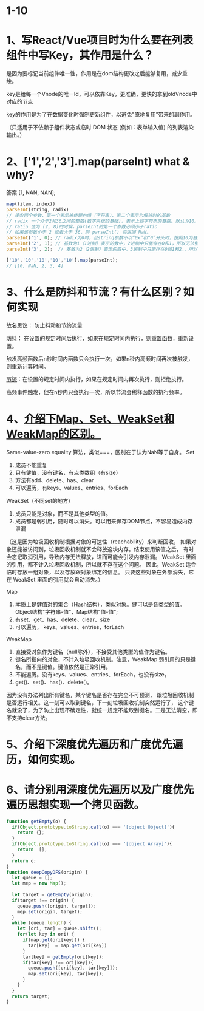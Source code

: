 # 1-10
# 1、写React/Vue项目时为什么要在列表组件中写Key，其作用是什么？
是因为要标记当前组件唯一性，作用是在dom结构更改之后能够复用，减少重绘。

key是给每一个Vnode的唯一Id，可以依靠Key，更准确，更快的拿到oldVnode中对应的节点

key的作用是为了在数据变化时强制更新组件，以避免"原地复用"带来的副作用。

（只适用于不依赖子组件状态或临时 DOM 状态 (例如：表单输入值) 的列表渲染输出。）

# 2、['1','2','3'].map(parseInt) what & why?
答案 [1, NAN, NAN];

```javascript
map((item, index))
parseInt(string, radix)
// 接收两个参数，第一个表示被处理的值（字符串），第二个表示为解析时的基数
// radix 一个介于2和36之间的整数(数学系统的基础)，表示上述字符串的基数。默认为10。ES5之后，以前是默认8
// ratio 值为 (2, 8)的时候，parseInt的第一个参数必须小于ratio
// 如果该参数小于 2 或者大于 36，则 parseInt() 将返回 NaN。
parseInt('1', 0); // radix为0时，且string参数不以“0x”和“0”开头时，按照10为基数处理。这个时候返回1
parseInt('2', 1); // 基数为1（1进制）表示的数中，2进制中只能存在0和1，所以无法解析，返回NaN
parseInt('3', 2);  // 基数为2（2进制）表示的数中，3进制中只能存在0和1和2，，所以无法解析，返回NaN

['10','10','10','10','10'].map(parseInt);
// [10, NaN, 2, 3, 4]
```

# 3、什么是防抖和节流？有什么区别？如何实现
故名思议： 防止抖动和节约流量

[防抖](https://github.com/mqyqingfeng/Blog/issues/22)： 在设置的规定时间后执行，如果在规定时间内执行，则重置函数，重新设置。

触发高频函数后n秒时间内函数只会执行一次，如果n秒内高频时间再次被触发，则重新计算时间。

[节流](https://github.com/mqyqingfeng/Blog/issues/26)：在设置的规定时间内执行，如果在规定时间内再次执行，则拒绝执行。

高频事件触发，但在n秒内只会执行一次，所以节流会稀释函数的执行频率。

# 4、[介绍下Map、Set、WeakSet和WeakMap的区别。](https://es6.ruanyifeng.com/#docs/set-map)
Same-value-zero equality 算法，类似===，区别在于认为NaN等于自身。
Set 
1. 成员不能重复
2. 只有健值，没有键名，有点类数组（有size）
3. 方法有add、delete、has、clear
4. 可以遍历，有keys、values、entries、forEach

WeakSet（不同set的地方）
1. 成员只能是对象，而不是其他类型的值。
2. 成员都是弱引用，随时可以消失。可以用来保存DOM节点，不容易造成内存泄漏

（这是因为垃圾回收机制根据对象的可达性（reachability）来判断回收， 
如果对象还能被访问到，垃圾回收机制就不会释放这块内存。结束使用该值之后，
有时会忘记取消引用，导致内存无法释放，进而可能会引发内存泄漏。
WeakSet 里面的引用，都不计入垃圾回收机制，所以就不存在这个问题。
因此，WeakSet 适合临时存放一组对象，以及存放跟对象绑定的信息。
只要这些对象在外部消失，它在 WeakSet 里面的引用就会自动消失。）

Map
1. 本质上是健值对的集合（Hash结构），类似对象。健可以是各类型的值。Object结构"字符串-值"，Map结构"值-值";
2. 有set、get、has、delete、clear、size
3. 可以遍历， keys、values、entries、forEach

WeakMap
1. 直接受对象作为键名（null除外），不接受其他类型的值作为键名。
2. 键名所指向的对象，不计入垃圾回收机制。注意，WeakMap 弱引用的只是键名，而不是键值。键值依然是正常引用。
3. 不能遍历。没有keys、values、entries、forEach，也没有size， 
4. get()、set()、has()、delete()。


因为没有办法列出所有键名，某个键名是否存在完全不可预测，
跟垃圾回收机制是否运行相关。这一刻可以取到键名，下一刻垃圾回收机制突然运行了，
这个键名就没了，为了防止出现不确定性，就统一规定不能取到键名。二是无法清空，即不支持clear方法。

# 5、介绍下深度优先遍历和广度优先遍历，如何实现。
# 6、请分别用深度优先遍历以及广度优先遍历思想实现一个拷贝函数。

```javascript
function getEmpty(o) {
  if(Object.prototype.toString.call(o) === '[object Object]'){
    return {};
  }
  if(Object.prototype.toString.call(o) === '[object Array]'){
    return  [];
  }
  return o;
}
function deepCopyDFS(origin) {
  let queue = [];
  let mep = new Map();
  
  let target = getEmpty(origin);
  if(target !== origin) {
    queue.push([origin, target]);
    mep.set(origin, target);
  }
  while (queue.length) {
    let [ori, tar] = queue.shift();
    for(let key in ori) {
      if(map.get(ori[key])) {
        tar[key]  = map.get(ori[key])
      }
      tar[key] = getEmpty(ori[key]);
      if(tar[key] !== ori[key]){
        queue.push([ori[key], tar[key]]);
        map.set(ori[key], tar[key]);
      }
    }
  }
  return target;
}
```

